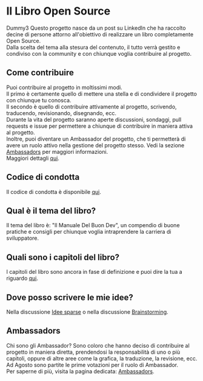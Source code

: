 # Il Libro Open Source

Dummy3
Questo progetto nasce da un post su LinkedIn che ha raccolto decine di persone attorno all'obiettivo di realizzare un libro completamente Open Source.  
Dalla scelta del tema alla stesura del contenuto, il tutto verrà gestito e condiviso con la community e con chiunque voglia contribuire al progetto.

## Come contribuire

Puoi contribuire al progetto in moltissimi modi.  
Il primo è certamente quello di mettere una stella e di condividere il progetto con chiunque tu conosca.  
Il secondo è quello di contribuire attivamente al progetto, scrivendo, traducendo, revisionando, disegnando, ecc.  
Durante la vita del progetto saranno aperte discussioni, sondaggi, pull requests e issue per permettere a chiunque di contribuire in maniera attiva al progetto.  
Inoltre, puoi diventare un Ambassador del progetto, che ti permetterà di avere un ruolo attivo nella gestione del progetto stesso. Vedi la sezione [Ambassadors](#ambassadors) per maggiori informazioni.  
Maggiori dettagli [qui](CONTRIBUTING.md).

## Codice di condotta

Il codice di condotta è disponibile [qui](CODE_OF_CONDUCT.md).

## Qual è il tema del libro?

Il tema del libro è: "Il Manuale Del Buon Dev", un compendio di buone pratiche e consigli per chiunque voglia intraprendere la carriera di sviluppatore.

## Quali sono i capitoli del libro?

I capitoli del libro sono ancora in fase di definizione e puoi dire la tua a riguardo [qui](https://github.com/Il-Libro-Open-Source/book/discussions/3).

## Dove posso scrivere le mie idee?

Nella discussione [Idee sparse](https://github.com/Il-Libro-Open-Source/book/discussions/27) o nella discussione [Brainstorming](https://github.com/Il-Libro-Open-Source/book/discussions/1).

## Ambassadors

Chi sono gli Ambassador?
Sono coloro che hanno deciso di contribuire al progetto in maniera diretta, prendendosi la responsabilità di uno o più capitoli, oppure di altre aree come la grafica, la traduzione, la revisione, ecc.  
Ad Agosto sono partite le prime votazioni per il ruolo di Ambassador.  
Per saperne di più, visita la pagina dedicata: [Ambassadors](AMBASSADORS.md).

